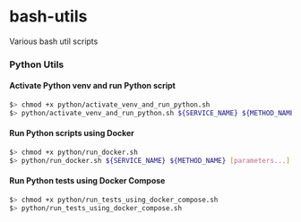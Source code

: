 # bash-utils
Various bash util scripts

### Python Utils 

#### Activate Python venv and run Python script

```bash
$> chmod +x python/activate_venv_and_run_python.sh
$> python/activate_venv_and_run_python.sh ${SERVICE_NAME} ${METHOD_NAME} [parameters...]
```

#### Run Python scripts using Docker

```bash
$> chmod +x python/run_docker.sh
$> python/run_docker.sh ${SERVICE_NAME} ${METHOD_NAME} [parameters...]
```

#### Run Python tests using Docker Compose

```bash
$> chmod +x python/run_tests_using_docker_compose.sh
$> python/run_tests_using_docker_compose.sh
```